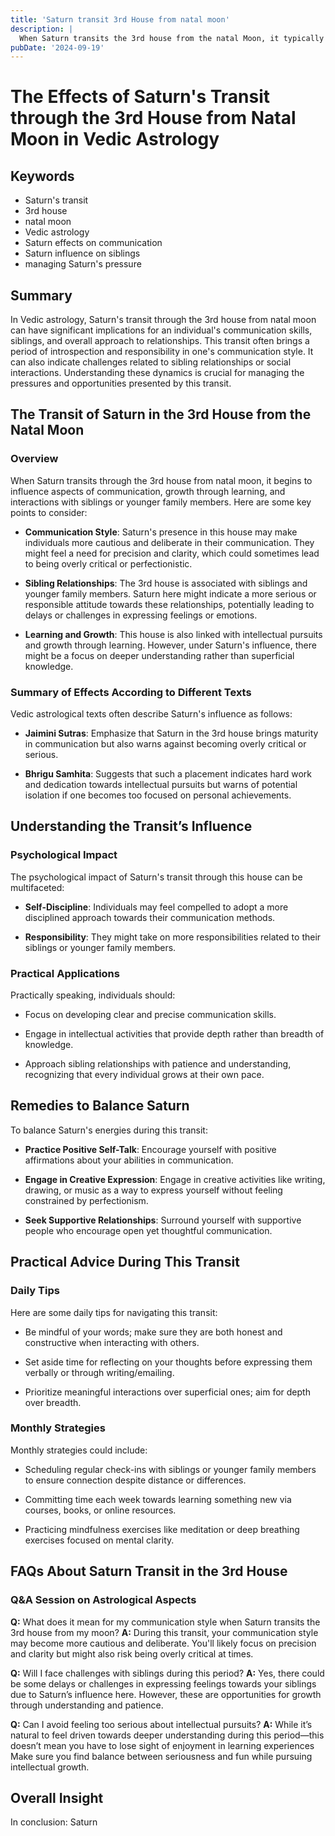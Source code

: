 ```yaml
---
title: 'Saturn transit 3rd House from natal moon'
description: |
  When Saturn transits the 3rd house from the natal Moon, it typically brings success in endeavors, improved health, and financial gains. The individual may experience increased courage, support from siblings, and overall progress in life.
pubDate: '2024-09-19'
---
```


# The Effects of Saturn's Transit through the 3rd House from Natal Moon in Vedic Astrology

## Keywords
- Saturn's transit
- 3rd house
- natal moon
- Vedic astrology
- Saturn effects on communication
- Saturn influence on siblings
- managing Saturn's pressure

## Summary
In Vedic astrology, Saturn's transit through the 3rd house from natal moon can have significant implications for an individual's communication skills, siblings, and overall approach to relationships. This transit often brings a period of introspection and responsibility in one's communication style. It can also indicate challenges related to sibling relationships or social interactions. Understanding these dynamics is crucial for managing the pressures and opportunities presented by this transit.

## The Transit of Saturn in the 3rd House from the Natal Moon

### Overview
When Saturn transits through the 3rd house from natal moon, it begins to influence aspects of communication, growth through learning, and interactions with siblings or younger family members. Here are some key points to consider:

- **Communication Style**: Saturn's presence in this house may make individuals more cautious and deliberate in their communication. They might feel a need for precision and clarity, which could sometimes lead to being overly critical or perfectionistic.
  
- **Sibling Relationships**: The 3rd house is associated with siblings and younger family members. Saturn here might indicate a more serious or responsible attitude towards these relationships, potentially leading to delays or challenges in expressing feelings or emotions.
  
- **Learning and Growth**: This house is also linked with intellectual pursuits and growth through learning. However, under Saturn's influence, there might be a focus on deeper understanding rather than superficial knowledge.

### Summary of Effects According to Different Texts

Vedic astrological texts often describe Saturn's influence as follows:
- **Jaimini Sutras**: Emphasize that Saturn in the 3rd house brings maturity in communication but also warns against becoming overly critical or serious.
  
- **Bhrigu Samhita**: Suggests that such a placement indicates hard work and dedication towards intellectual pursuits but warns of potential isolation if one becomes too focused on personal achievements.

## Understanding the Transit’s Influence

### Psychological Impact
The psychological impact of Saturn's transit through this house can be multifaceted:
- **Self-Discipline**: Individuals may feel compelled to adopt a more disciplined approach towards their communication methods.
  
- **Responsibility**: They might take on more responsibilities related to their siblings or younger family members.

### Practical Applications
Practically speaking, individuals should:
- Focus on developing clear and precise communication skills.
  
- Engage in intellectual activities that provide depth rather than breadth of knowledge.
  
- Approach sibling relationships with patience and understanding, recognizing that every individual grows at their own pace.

## Remedies to Balance Saturn

To balance Saturn's energies during this transit:

- **Practice Positive Self-Talk**: Encourage yourself with positive affirmations about your abilities in communication.
  
- **Engage in Creative Expression**: Engage in creative activities like writing, drawing, or music as a way to express yourself without feeling constrained by perfectionism.
  
- **Seek Supportive Relationships**: Surround yourself with supportive people who encourage open yet thoughtful communication.

## Practical Advice During This Transit

### Daily Tips
Here are some daily tips for navigating this transit:
- Be mindful of your words; make sure they are both honest and constructive when interacting with others.
  
- Set aside time for reflecting on your thoughts before expressing them verbally or through writing/emailing.
  
- Prioritize meaningful interactions over superficial ones; aim for depth over breadth.

### Monthly Strategies
Monthly strategies could include:
- Scheduling regular check-ins with siblings or younger family members to ensure connection despite distance or differences.
  
- Committing time each week towards learning something new via courses, books, or online resources.
  
- Practicing mindfulness exercises like meditation or deep breathing exercises focused on mental clarity.

## FAQs About Saturn Transit in the 3rd House

### Q&A Session on Astrological Aspects

**Q:** What does it mean for my communication style when Saturn transits the 3rd house from my moon?
**A:** During this transit, your communication style may become more cautious and deliberate. You'll likely focus on precision and clarity but might also risk being overly critical at times.

**Q:** Will I face challenges with siblings during this period?
**A:** Yes, there could be some delays or challenges in expressing feelings towards your siblings due to Saturn’s influence here. However, these are opportunities for growth through understanding and patience.

**Q:** Can I avoid feeling too serious about intellectual pursuits?
**A:** While it’s natural to feel driven towards deeper understanding during this period—this doesn’t mean you have to lose sight of enjoyment in learning experiences Make sure you find balance between seriousness and fun while pursuing intellectual growth.

## Overall Insight

In conclusion:
Saturn